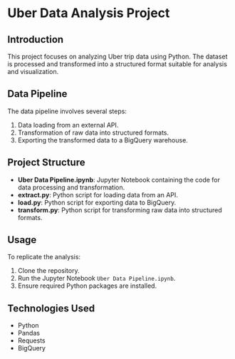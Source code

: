 # Uber Data Analysis Project

## Introduction
This project focuses on analyzing Uber trip data using Python. The dataset is processed and transformed into a structured format suitable for analysis and visualization.

## Data Pipeline
The data pipeline involves several steps:
1. Data loading from an external API.
2. Transformation of raw data into structured formats.
3. Exporting the transformed data to a BigQuery warehouse.

## Project Structure
- **Uber Data Pipeline.ipynb**: Jupyter Notebook containing the code for data processing and transformation.
- **extract.py**: Python script for loading data from an API.
- **load.py**: Python script for exporting data to BigQuery.
- **transform.py**: Python script for transforming raw data into structured formats.

## Usage
To replicate the analysis:
1. Clone the repository.
2. Run the Jupyter Notebook `Uber Data Pipeline.ipynb`.
3. Ensure required Python packages are installed.

## Technologies Used
- Python
- Pandas
- Requests
- BigQuery
